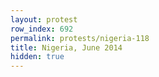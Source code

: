 ```yaml
---
layout: protest
row_index: 692
permalink: protests/nigeria-118
title: Nigeria, June 2014
hidden: true
---
```

